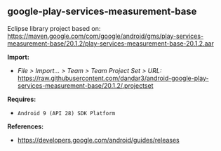 ## google-play-services-measurement-base

Eclipse library project based on:<br/>
https://maven.google.com/com/google/android/gms/play-services-measurement-base/20.1.2/play-services-measurement-base-20.1.2.aar

**Import:**
- _File > Import... > Team > Team Project Set > URL:_<br/>
  https://raw.githubusercontent.com/dandar3/android-google-play-services-measurement-base/20.1.2/.projectset

**Requires:**
- `Android 9 (API 28) SDK Platform`

**References:**
- https://developers.google.com/android/guides/releases